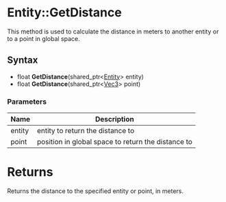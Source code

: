 # Entity::GetDistance #
This method is used to calculate the distance in meters to another entity or to a point in global space.

## Syntax ##

- float **GetDistance**(shared_ptr<[Entity](CPP_Entity_32f.md)\> entity)
- float **GetDistance**(shared_ptr<[Vec3](CPP_Vec3.md)\> point)

### Parameters ###

| Name | Description |
| --- | --- |
| entity | entity to return the distance to |
| point | position in global space to return the distance to |

# Returns #
Returns the distance to the specified entity or point, in meters.
